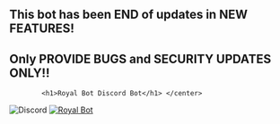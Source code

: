 ## This bot has been END of updates in NEW FEATURES!

## Only PROVIDE BUGS and SECURITY UPDATES **ONLY**!!

<p align="center">

            <h1>Royal Bot Discord Bot</h1> </center>





<img alt="Discord" src="https://img.shields.io/discord/787260574551375903?label=Discord">
<a href="https://top.gg/bot/787260574551375903">

  <img src="https://top.gg/api/widget/787260574551375903.svg" alt="Royal Bot" />

  </a>




